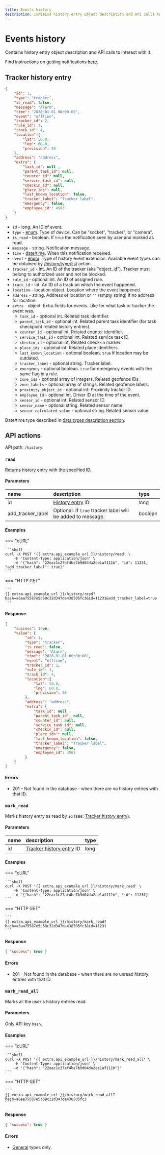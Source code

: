 ```yaml
---
title: Events history
description: Contains history entry object description and API calls to interact with it.
---
```


# Events history

Contains history entry object description and API calls to interact with it.

Find instructions on getting notifications [here](../../../guides/rules-notifications/work-with-notifications.md).


## Tracker history entry

```json
{
    "id": 1,
    "type": "tracker",
    "is_read": false,
    "message": "Alarm",
    "time": "2020-01-01 00:00:00",
    "event": "offline",
    "tracker_id": 2,
    "rule_id": 3,
    "track_id": 4,
    "location":{ 
        "lat": 50.0,
        "lng": 60.0,
        "precision": 50
    },
    "address": "address",
    "extra": {
        "task_id": null , 
        "parent_task_id": null,
        "counter_id": null,
        "service_task_id": null,
        "checkin_id": null,
        "place_ids": null,
        "last_known_location": false,
        "tracker_label": "Tracker label",
        "emergency": false,
        "employee_id": 4563
    }
}
```

* `id` - long. An ID of event.
* `type` - [enum](../../../getting-started/introduction.md#data-types). Type of device. Can be "socket", "tracker", or "camera".
* `is_read` - boolean. If `true` the notification seen by user and marked as read.
* `message` - string. Notification message.
* `time` - [date/time](../../../getting-started/introduction.md#data-types). When this notification received.
* `event` - [enum](../../../getting-started/introduction.md#data-types). Type of history event extension. Available event types can be obtained by [/history/type/list](history_type.md#list) action.
* `tracker_id` - int. An ID of the tracker (aka "object_id"). Tracker must belong to authorized user and not be blocked.
* `rule_id` - optional int. An ID of assigned rule.
* `track_id` - int. An ID of a track on which the event happened.
* `location` - location object. Location where the event happened.
* `address` - string. Address of location or `""` (empty string) if no address for location.
* `extra` - object. Extra fields for events. Like for what task or tracker the event was.
    * `task_id` - optional int. Related task identifier.
    * `parent_task_id` - optional int. Related parent task identifier (for task checkpoint related history entries).
    * `counter_id` - optional int. Related counter identifier.
    * `service_task_id` - optional int. Related service task ID.
    * `checkin_id` - optional int. Related check-in marker.
    * `place_ids` - optional int. Related place identifiers.
    * `last_known_location` - optional boolean. `true` if location may be outdated.
    * `tracker_label` - optional string. Tracker label.
    * `emergency` - optional boolean. `true` for emergency events with the same flag in a rule.
    * `zone_ids` - optional array of integers. Related geofence IDs.
    * `zone_labels` - optional array of strings. Related geofence labels.
    * `proximity_object_id` - optional int. Proximity tracker ID.
    * `employee_id` - optional int. Driver ID at the time of the event.
    * `sensor_id` - optional int. Related sensor ID.
    * `sensor_name` - optional string. Related sensor name.
    * `sensor_calculated_value` - optional string. Related sensor value.

Date/time type described in [data types description section](../../../getting-started/introduction.md#data-types).


## API actions

API path: `/history`.

### `read`

Returns history entry with the specified ID.

#### Parameters

| name              | description                                                 | type    | 
|:------------------|:------------------------------------------------------------|:--------|
| id                | [History entry](#tracker-history-entry) ID.                 | long    |
| add_tracker_label | Optional. If `true` tracker label will be added to message. | boolean |

#### Examples

=== "cURL"

    ```shell
    curl -X POST '{{ extra.api_example_url }}/history/read' \
        -H 'Content-Type: application/json' \
        -d '{"hash": "22eac1c27af4be7b9d04da2ce1af111b", "id": 11231, "add_tracker_label": true}'
    ```

=== "HTTP GET"

    ```
    {{ extra.api_example_url }}/history/read?hash=a6aa75587e5c59c32d347da438505fc3&id=11231&add_tracker_label=true
    ```

#### Response

```json
{
    "success": true,
    "value": {
         "id": 1,
         "type": "tracker",
         "is_read": false,
         "message": "Alarm",
         "time": "2020-01-01 00:00:00",
         "event": "offline",
         "tracker_id": 2,
         "rule_id": 3,
         "track_id": 4,
         "location":{ 
             "lat": 50.0,
             "lng": 60.0,
             "precision": 50
         },
         "address": "address",
         "extra": {
             "task_id": null , 
             "parent_task_id": null,
             "counter_id": null,
             "service_task_id": null,
             "checkin_id": null,
             "place_ids": null,
             "last_known_location": false,
             "tracker_label": "Tracker label",
             "emergency": false,
             "employee_id": 4563
         }
    }
}
```

#### Errors

* 201 – Not found in the database - when there are no history entries with that ID.


### `mark_read`

Marks history entry as read by `id` (see: [Tracker history entry](#tracker-history-entry)).

#### Parameters

| name | description                                        | type | 
|:-----|:---------------------------------------------------|:-----|
| id   | [Tracker history entry](#tracker-history-entry) ID | long |

#### Examples

=== "cURL"

    ```shell
    curl -X POST '{{ extra.api_example_url }}/history/mark_read' \
        -H 'Content-Type: application/json' \
        -d '{"hash": "22eac1c27af4be7b9d04da2ce1af111b", "id": 11231}'
    ```

=== "HTTP GET"

    ```
    {{ extra.api_example_url }}/history/mark_read?hash=a6aa75587e5c59c32d347da438505fc3&id=11231
    ```

#### Response

```json
{ "success": true }
```

#### Errors

* 201 – Not found in the database - when there are no unread history entries with that ID.


### `mark_read_all`

Marks all the user's history entries read.

#### Parameters

Only API key `hash`.

#### Examples

=== "cURL"

    ```shell
    curl -X POST '{{ extra.api_example_url }}/history/mark_read_all' \
        -H 'Content-Type: application/json' \
        -d '{"hash": "22eac1c27af4be7b9d04da2ce1af111b"}'
    ```

=== "HTTP GET"

    ```
    {{ extra.api_example_url }}/history/mark_read_all?hash=a6aa75587e5c59c32d347da438505fc3
    ```

#### Response

```json
{ "success": true }
```

#### Errors

* [General](../../../getting-started/errors.md#error-codes) types only.
    
